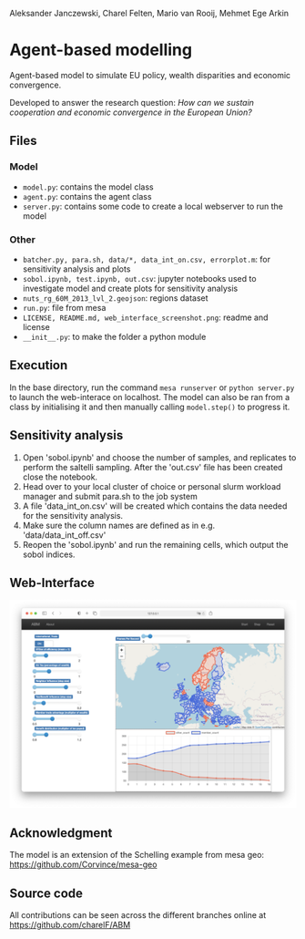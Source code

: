 Aleksander Janczewski, Charel Felten, Mario van Rooij, Mehmet Ege Arkin

# Agent-based modelling

Agent-based model to simulate EU policy, wealth disparities and economic convergence.

Developed to answer the research question: *How can we sustain cooperation and economic convergence in the European Union?*

## Files

### Model

- ```model.py```: contains the model class
- ```agent.py```: contains the agent class
- ```server.py```: contains some code to create a local webserver to run the model

### Other

- ```batcher.py, para.sh, data/*, data_int_on.csv, errorplot.m```: for sensitivity analysis and plots
- ```sobol.ipynb, test.ipynb, out.csv```: jupyter notebooks used to investigate model and create plots for sensitivity analysis
- ```nuts_rg_60M_2013_lvl_2.geojson```: regions dataset
- ```run.py```: file from mesa
- ```LICENSE, README.md, web_interface_screenshot.png```: readme and license
- ```__init__.py```: to make the folder a python module

## Execution

In the base directory, run the command ```mesa runserver``` or ```python server.py``` to launch the web-interace on localhost. The model can also be ran from a class by initialising it and then manually calling ```model.step()``` to progress it.

## Sensitivity analysis

1. Open 'sobol.ipynb' and choose the number of samples, and replicates to perform the saltelli sampling.
After the 'out.csv' file has been created close the notebook.
2. Head over to your local cluster of choice or personal slurm workload manager and submit para.sh to the job system
3. A file 'data_int_on.csv' will be created which contains the data needed for the sensitivity analysis.
4. Make sure the column names are defined as in e.g. 'data/data_int_off.csv'
5. Reopen the 'sobol.ipynb' and run the remaining cells, which output the sobol indices.

## Web-Interface

![screenshot of the web interface](web_interface_screenshot.png)


## Acknowledgment

The model is an extension of the Schelling example from mesa geo: https://github.com/Corvince/mesa-geo

## Source code

All contributions can be seen across the different branches online at https://github.com/charelF/ABM






